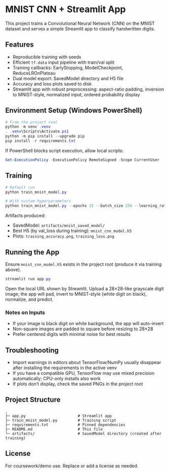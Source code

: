 # MNIST CNN + Streamlit App

This project trains a Convolutional Neural Network (CNN) on the MNIST dataset and serves a simple Streamlit app to classify handwritten digits.

## Features
- Reproducible training with seeds
- Efficient `tf.data` input pipeline with train/val split
- Training callbacks: EarlyStopping, ModelCheckpoint, ReduceLROnPlateau
- Dual model export: SavedModel directory and H5 file
- Accuracy and loss plots saved to disk
- Streamlit app with robust preprocessing: aspect-ratio padding, inversion to MNIST-style, normalized input, ordered probability display

## Environment Setup (Windows PowerShell)
```powershell
# From the project root
python -m venv .venv
. .venv\Scripts\Activate.ps1
python -m pip install --upgrade pip
pip install -r requirements.txt
```

If PowerShell blocks script execution, allow local scripts:
```powershell
Set-ExecutionPolicy -ExecutionPolicy RemoteSigned -Scope CurrentUser
```

## Training
```powershell
# Default run
python train_mnist_model.py

# With custom hyperparameters
python train_mnist_model.py --epochs 15 --batch_size 256 --learning_rate 0.0007 --val_split 0.1667 --model_dir artifacts/mnist_saved_model --model_h5 mnist_cnn_model.h5
```
Artifacts produced:
- SavedModel: `artifacts/mnist_saved_model/`
- Best H5 (by val_loss during training): `mnist_cnn_model.h5`
- Plots: `training_accuracy.png`, `training_loss.png`

## Running the App
Ensure `mnist_cnn_model.h5` exists in the project root (produce it via training above).
```powershell
streamlit run app.py
```
Open the local URL shown by Streamlit. Upload a 28×28-like grayscale digit image; the app will pad, invert to MNIST-style (white digit on black), normalize, and predict.

### Notes on Inputs
- If your image is black digit on white background, the app will auto-invert
- Non-square images are padded to square before resizing to 28×28
- Prefer centered digits with minimal noise for best results

## Troubleshooting
- Import warnings in editors about TensorFlow/NumPy usually disappear after installing the requirements in the active venv
- If you have a compatible GPU, TensorFlow may use mixed precision automatically; CPU-only installs also work
- If plots don’t display, check the saved PNGs in the project root

## Project Structure
```
.
├─ app.py                       # Streamlit app
├─ train_mnist_model.py         # Training script
├─ requirements.txt             # Pinned dependencies
├─ README.md                    # This file
└─ artifacts/                   # SavedModel directory (created after training)
```

## License
For coursework/demo use. Replace or add a license as needed.
